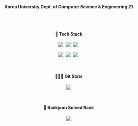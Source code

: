 <br>

<h4 align="center"> Korea University Dept. of Computer Science & Engineering 21 </h4>
<br>

<br>
<h4 align="center"> 🌱 Tech Stack </h4>
<p align="center">
  <img src="https://img.shields.io/badge/TypeScript-005571?style=flat&logo=ts-node&logoColor=white"/></a>&nbsp
  <img src="https://img.shields.io/badge/spring-%236DB33F.svg?style=flat&logo=spring&logoColor=white"/></a>&nbsp
  <img src="https://img.shields.io/badge/Docker-DB3552?style=flat&logo=Docker&logoColor=white"/></a>&nbsp
</p>
<p align="center">
  <img src="https://img.shields.io/badge/MySql-E6B91E?style=flat&logo=MySql&logoColor=white"/></a>&nbsp
  <img src="https://img.shields.io/badge/PostgreSQL-316192?style=flat&logo=postgresql&logoColor=white"/></a>&nbsp
  <img src="https://img.shields.io/badge/MongoDB-3766AB?style=flat&logo=mongodb&logoColor=white"/></a>&nbsp
</p> 
<br>
<h4 align="center">👨🏻‍💻 Git Stats </h4>
<p align="center">
  <a href="https://github.com/kyeahxx19">
    <img align="center" src="https://github-readme-stats.vercel.app/api?username=kyeahxx19&&hide_title=true&theme=tokyonight" />
  </a>
</p>
<br>
<h4 align="center">🏅 Baekjoon Solved Rank </h4>
<p align="center">
  <a href="https://github.com/kyeahxx19">
    <img align="center" src="http://mazassumnida.wtf/api/generate_badge?boj=kyeahc19" />
  </a>
</p>
